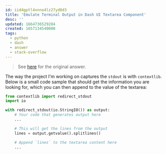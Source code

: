 ```yaml
---
id: iid4gptl4xnno4lz27yd8d3
title: 'Emulate Terminal Output in Dash UI Textarea Component'
desc: ''
updated: 1664736529284
created: 1657134540000
tags:
  - python
  - dash
  - answer
  - stack-overflow
---
```


> See [here](https://stackoverflow.com/a/72885945/6456163) for the original answer.

The way the project I'm working on captures the `stdout` is with `contextlib`. Below is a small code sample that should get the information you are looking for, which you can then append to the value of the textarea:

```python
from contextlib import redirect_stdout
import io

with redirect_stdout(io.StringIO()) as output:
    # Your code that generates output here
    ...

    # This will get the lines from the output
    lines = output.getvalue().splitlines()

    # Append `lines` to the textarea content here
    ...
```
